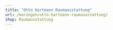 ```yaml
---
title: "Otto Hartmann Raumausstattung"
url: /moringen/otto-hartmann-raumausstattung/
shop: Raumausstattung
---
```

